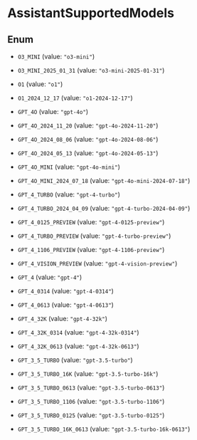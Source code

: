 

# AssistantSupportedModels

## Enum


* `O3_MINI` (value: `"o3-mini"`)

* `O3_MINI_2025_01_31` (value: `"o3-mini-2025-01-31"`)

* `O1` (value: `"o1"`)

* `O1_2024_12_17` (value: `"o1-2024-12-17"`)

* `GPT_4O` (value: `"gpt-4o"`)

* `GPT_4O_2024_11_20` (value: `"gpt-4o-2024-11-20"`)

* `GPT_4O_2024_08_06` (value: `"gpt-4o-2024-08-06"`)

* `GPT_4O_2024_05_13` (value: `"gpt-4o-2024-05-13"`)

* `GPT_4O_MINI` (value: `"gpt-4o-mini"`)

* `GPT_4O_MINI_2024_07_18` (value: `"gpt-4o-mini-2024-07-18"`)

* `GPT_4_TURBO` (value: `"gpt-4-turbo"`)

* `GPT_4_TURBO_2024_04_09` (value: `"gpt-4-turbo-2024-04-09"`)

* `GPT_4_0125_PREVIEW` (value: `"gpt-4-0125-preview"`)

* `GPT_4_TURBO_PREVIEW` (value: `"gpt-4-turbo-preview"`)

* `GPT_4_1106_PREVIEW` (value: `"gpt-4-1106-preview"`)

* `GPT_4_VISION_PREVIEW` (value: `"gpt-4-vision-preview"`)

* `GPT_4` (value: `"gpt-4"`)

* `GPT_4_0314` (value: `"gpt-4-0314"`)

* `GPT_4_0613` (value: `"gpt-4-0613"`)

* `GPT_4_32K` (value: `"gpt-4-32k"`)

* `GPT_4_32K_0314` (value: `"gpt-4-32k-0314"`)

* `GPT_4_32K_0613` (value: `"gpt-4-32k-0613"`)

* `GPT_3_5_TURBO` (value: `"gpt-3.5-turbo"`)

* `GPT_3_5_TURBO_16K` (value: `"gpt-3.5-turbo-16k"`)

* `GPT_3_5_TURBO_0613` (value: `"gpt-3.5-turbo-0613"`)

* `GPT_3_5_TURBO_1106` (value: `"gpt-3.5-turbo-1106"`)

* `GPT_3_5_TURBO_0125` (value: `"gpt-3.5-turbo-0125"`)

* `GPT_3_5_TURBO_16K_0613` (value: `"gpt-3.5-turbo-16k-0613"`)




